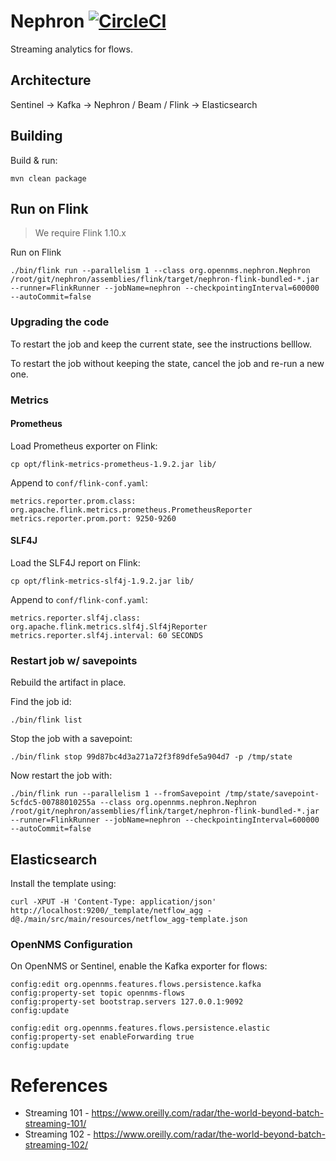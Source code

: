 # Nephron [![CircleCI](https://circleci.com/gh/OpenNMS/nephron/tree/master.svg?style=svg)](https://circleci.com/gh/OpenNMS/nephron/tree/master)

Streaming analytics for flows.

## Architecture

Sentinel -> Kafka -> Nephron / Beam / Flink -> Elasticsearch

## Building

Build & run:
```
mvn clean package
```

## Run on Flink

>  We require Flink 1.10.x 

Run on Flink
```
./bin/flink run --parallelism 1 --class org.opennms.nephron.Nephron /root/git/nephron/assemblies/flink/target/nephron-flink-bundled-*.jar --runner=FlinkRunner --jobName=nephron --checkpointingInterval=600000 --autoCommit=false
```

### Upgrading the code

To restart the job and keep the current state, see the instructions belllow.

To restart the job without keeping the state, cancel the job and re-run a new one.

### Metrics

#### Prometheus

Load Prometheus exporter on Flink:
```
cp opt/flink-metrics-prometheus-1.9.2.jar lib/
```

Append to `conf/flink-conf.yaml`:
```
metrics.reporter.prom.class: org.apache.flink.metrics.prometheus.PrometheusReporter
metrics.reporter.prom.port: 9250-9260
```
#### SLF4J

Load the SLF4J report on Flink:
```
cp opt/flink-metrics-slf4j-1.9.2.jar lib/
```

Append to `conf/flink-conf.yaml`:
```
metrics.reporter.slf4j.class: org.apache.flink.metrics.slf4j.Slf4jReporter
metrics.reporter.slf4j.interval: 60 SECONDS
```

### Restart job w/ savepoints

Rebuild the artifact in place.

Find the job id:
```
./bin/flink list
```

Stop the job with a savepoint:
```
./bin/flink stop 99d87bc4d3a271a72f3f89dfe5a904d7 -p /tmp/state
```

Now restart the job with:
```
./bin/flink run --parallelism 1 --fromSavepoint /tmp/state/savepoint-5cfdc5-00788010255a --class org.opennms.nephron.Nephron /root/git/nephron/assemblies/flink/target/nephron-flink-bundled-*.jar --runner=FlinkRunner --jobName=nephron --checkpointingInterval=600000 --autoCommit=false
```

## Elasticsearch

Install the template using:
```
curl -XPUT -H 'Content-Type: application/json' http://localhost:9200/_template/netflow_agg -d@./main/src/main/resources/netflow_agg-template.json
```

### OpenNMS Configuration

On OpenNMS or Sentinel, enable the Kafka exporter for flows:
```
config:edit org.opennms.features.flows.persistence.kafka
config:property-set topic opennms-flows
config:property-set bootstrap.servers 127.0.0.1:9092
config:update

config:edit org.opennms.features.flows.persistence.elastic
config:property-set enableForwarding true
config:update
```

# References

* Streaming 101 - https://www.oreilly.com/radar/the-world-beyond-batch-streaming-101/
* Streaming 102 - https://www.oreilly.com/radar/the-world-beyond-batch-streaming-102/

